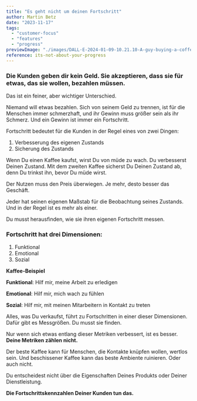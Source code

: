 ```yaml
---
title: "Es geht nicht um deinen Fortschritt"
author: Martin Betz
date: "2023-11-17"
tags:
  - "customer-focus"
  - "features"
  - "progress"
previewImage: "./images/DALL·E-2024-01-09-10.21.10-A-guy-buying-a-coffee-at-a-coffee-shop.-The-image-is-in-a-watercolor-and-geometric-style-featuring-colors-of-blue-and-mint.-The-scene-is-depicted-in-.png"
reference: its-not-about-your-progress
---
```


### Die Kunden geben dir kein Geld. Sie akzeptieren, dass sie für etwas, das sie wollen, bezahlen müssen.

Das ist ein feiner, aber wichtiger Unterschied.

Niemand will etwas bezahlen. Sich von seinem Geld zu trennen, ist für die Menschen immer schmerzhaft, und ihr Gewinn muss größer sein als ihr Schmerz. Und ein Gewinn ist immer ein Fortschritt.

Fortschritt bedeutet für die Kunden in der Regel eines von zwei Dingen:

1. Verbesserung des eigenen Zustands
2. Sicherung des Zustands

Wenn Du einen Kaffee kaufst, wirst Du von müde zu wach. Du verbesserst Deinen Zustand.
Mit dem zweiten Kaffee sicherst Du Deinen Zustand ab, denn Du trinkst ihn, bevor Du müde wirst.

Der Nutzen muss den Preis überwiegen. Je mehr, desto besser das Geschäft.

Jeder hat seinen eigenen Maßstab für die Beobachtung seines Zustands. Und in der Regel ist es mehr als einer.

Du musst herausfinden, wie sie ihren eigenen Fortschritt messen.

### Fortschritt hat drei Dimensionen:

1. Funktional
2. Emotional
3. Sozial

**Kaffee-Beispiel**

**Funktional**: Hilf mir, meine Arbeit zu erledigen

**Emotional**: Hilf mir, mich wach zu fühlen

**Sozial**: Hilf mir, mit meinen Mitarbeitern in Kontakt zu treten

Alles, was Du verkaufst, führt zu Fortschritten in einer dieser Dimensionen. Dafür gibt es Messgrößen. Du musst sie finden.

Nur wenn sich etwas entlang dieser Metriken verbessert, ist es besser.
**Deine Metriken zählen nicht.**

Der beste Kaffee kann für Menschen, die Kontakte knüpfen wollen, wertlos sein. Und beschissener Kaffee kann das beste Ambiente ruinieren. Oder auch nicht.

Du entscheidest nicht über die Eigenschaften Deines Produkts oder Deiner Dienstleistung.

**Die Fortschrittskennzahlen Deiner Kunden tun das.**
